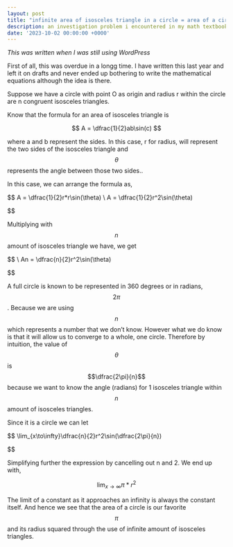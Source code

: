```yaml
---
layout: post
title: "infinite area of isosceles triangle in a circle = area of a circle"
description: an investigation problem i encountered in my math textbook
date: '2023-10-02 00:00:00 +0000'
---
```


*This was written when I was still using WordPress*

First of all, this was overdue in a longg time. I have written this last year and left it on drafts and never ended up bothering to write the mathematical equations although the idea is there.

Suppose we have a circle with point O as origin and radius r within the circle are n congruent isosceles triangles.

Know that the formula for an area of isosceles triangle is

$$
A = \dfrac{1}{2}ab\sin(c)
$$

where a and b represent the sides. In this case, r for radius, will represent the two sides of the isosceles triangle and $$\theta$$ represents the angle between those two sides..

In this case, we can arrange the formula as,

$$
A = \dfrac{1}{2}r*r\sin(\theta)
\\ A = \dfrac{1}{2}r^2\sin(\theta)

$$

Multiplying with $$n$$ amount of isosceles triangle we have, we get

$$
\\ An = \dfrac{n}{2}r^2\sin(\theta)

$$

A full circle is known to be represented in 360 degrees or in radians, $$2\pi$$. Because we are using $$n$$ which represents a number that we don’t know. However what we do know is that it will allow us to converge to a whole, one circle. Therefore by intuition, the value of $$\theta$$ is $$\dfrac{2\pi}{n}$$ because we want to know the angle (radians) for 1 isosceles triangle within $$n$$ amount of isosceles triangles.

Since it is a circle we can let

$$
\lim_{x\to\infty}\dfrac{n}{2}r^2\sin(\dfrac{2\pi}{n})

$$

Simplifying further the expression by cancelling out n and 2. We end up with,

$$
\lim_{x\to\infty}\pi*r^2
$$

The limit of a constant as it approaches an infinity is always the constant itself. And hence we see that the area of a circle is our favorite $$\pi$$ and its radius squared through the use of infinite amount of isosceles triangles.